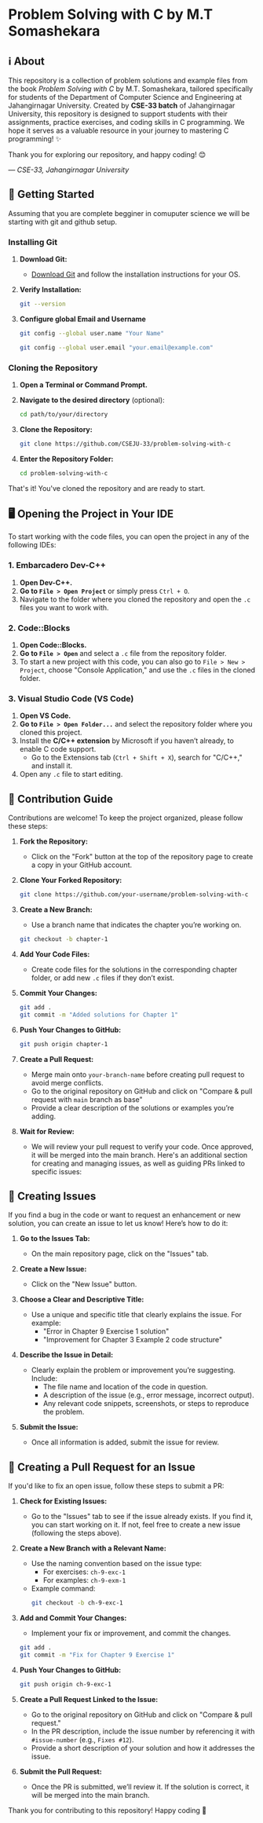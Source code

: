 
# Problem Solving with C by M.T Somashekara

## ℹ️ About 

This repository is a collection of problem solutions and example files from the book *Problem Solving with C* by M.T. Somashekara, tailored specifically for students of the Department of Computer Science and Engineering at Jahangirnagar University. Created by **CSE-33 batch** of Jahangirnagar University, this repository is designed to support students with their assignments, practice exercises, and coding skills in C programming. We hope it serves as a valuable resource in your journey to mastering C programming! ✨

Thank you for exploring our repository, and happy coding! 😊

*— CSE-33, Jahangirnagar University*


## 🚀 Getting Started
Assuming that you are complete begginer in comuputer science we will be starting with git and github setup.

### Installing Git

1. **Download Git:**
   - [Download Git](https://git-scm.com/downloads) and follow the installation instructions for your OS.

2. **Verify Installation:**
   ```bash
   git --version
   ```
3. **Configure global Email and Username**

   ```bash
   git config --global user.name "Your Name"
   ```
   
   ```bash
   git config --global user.email "your.email@example.com"
   ```
### Cloning the Repository

1. **Open a Terminal or Command Prompt.**

2. **Navigate to the desired directory** (optional):
   ```bash
   cd path/to/your/directory
   ```

3. **Clone the Repository:**  
   ```bash
   git clone https://github.com/CSEJU-33/problem-solving-with-c
   ```

4. **Enter the Repository Folder:**
   ```bash
   cd problem-solving-with-c
   ```

That's it! You've cloned the repository and are ready to start.


## 🖥️ Opening the Project in Your IDE

To start working with the code files, you can open the project in any of the following IDEs:

### 1. Embarcadero Dev-C++

1. **Open Dev-C++.**
2. **Go to `File > Open Project`** or simply press `Ctrl + O`.
3. Navigate to the folder where you cloned the repository and open the `.c` files you want to work with.

### 2. Code::Blocks

1. **Open Code::Blocks.**
2. **Go to `File > Open`** and select a `.c` file from the repository folder.
3. To start a new project with this code, you can also go to `File > New > Project`, choose "Console Application," and use the `.c` files in the cloned folder.

### 3. Visual Studio Code (VS Code)

1. **Open VS Code.**
2. **Go to `File > Open Folder...`** and select the repository folder where you cloned this project.
3. Install the **C/C++ extension** by Microsoft if you haven’t already, to enable C code support.
   - Go to the Extensions tab (`Ctrl + Shift + X`), search for "C/C++," and install it.
4. Open any `.c` file to start editing.

## 🌱 Contribution Guide

Contributions are welcome! To keep the project organized, please follow these steps:

1. **Fork the Repository:**
   - Click on the "Fork" button at the top of the repository page to create a copy in your GitHub account.

2. **Clone Your Forked Repository:**
   ```bash
   git clone https://github.com/your-username/problem-solving-with-c
   ```

3. **Create a New Branch:**
   - Use a branch name that indicates the chapter you’re working on.
   ```bash
   git checkout -b chapter-1
   ```

4. **Add Your Code Files:**
   - Create code files for the solutions in the corresponding chapter folder, or add new `.c` files if they don’t exist.
   
5. **Commit Your Changes:**
   ```bash
   git add .
   git commit -m "Added solutions for Chapter 1"
   ```

6. **Push Your Changes to GitHub:**
   ```bash
   git push origin chapter-1
   ```

7. **Create a Pull Request:**
   - Merge main onto `your-branch-name` before creating pull request to avoid merge conflicts.
   - Go to the original repository on GitHub and click on "Compare & pull request with `main` branch as base"
   - Provide a clear description of the solutions or examples you’re adding.

9. **Wait for Review:**
   - We will review your pull request to verify your code. Once approved, it will be merged into the main branch.
Here's an additional section for creating and managing issues, as well as guiding PRs linked to specific issues:

## 🐛 Creating Issues

If you find a bug in the code or want to request an enhancement or new solution, you can create an issue to let us know! Here’s how to do it:

1. **Go to the Issues Tab:**
   - On the main repository page, click on the "Issues" tab.

2. **Create a New Issue:**
   - Click on the "New Issue" button.

3. **Choose a Clear and Descriptive Title:**
   - Use a unique and specific title that clearly explains the issue. For example:
     - "Error in Chapter 9 Exercise 1 solution"
     - "Improvement for Chapter 3 Example 2 code structure"

4. **Describe the Issue in Detail:**
   - Clearly explain the problem or improvement you’re suggesting. Include:
     - The file name and location of the code in question.
     - A description of the issue (e.g., error message, incorrect output).
     - Any relevant code snippets, screenshots, or steps to reproduce the problem.

5. **Submit the Issue:**
   - Once all information is added, submit the issue for review.

## 🔄 Creating a Pull Request for an Issue

If you'd like to fix an open issue, follow these steps to submit a PR:

1. **Check for Existing Issues:**
   - Go to the "Issues" tab to see if the issue already exists. If you find it, you can start working on it. If not, feel free to create a new issue (following the steps above).

2. **Create a New Branch with a Relevant Name:**
   - Use the naming convention based on the issue type:
     - For exercises: `ch-9-exc-1`
     - For examples: `ch-9-exm-1`
   - Example command:
     ```bash
     git checkout -b ch-9-exc-1
     ```

3. **Add and Commit Your Changes:**
   - Implement your fix or improvement, and commit the changes.
   ```bash
   git add .
   git commit -m "Fix for Chapter 9 Exercise 1"
   ```

4. **Push Your Changes to GitHub:**
   ```bash
   git push origin ch-9-exc-1
   ```

5. **Create a Pull Request Linked to the Issue:**
   - Go to the original repository on GitHub and click on "Compare & pull request."
   - In the PR description, include the issue number by referencing it with `#issue-number` (e.g., `Fixes #12`).
   - Provide a short description of your solution and how it addresses the issue.

6. **Submit the Pull Request:**
   - Once the PR is submitted, we’ll review it. If the solution is correct, it will be merged into the main branch.

Thank you for contributing to this repository! Happy coding 🎉





